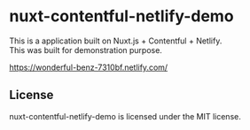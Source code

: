 # nuxt-contentful-netlify-demo

This is a application built on Nuxt.js + Contentful + Netlify.  
This was built for demonstration purpose.

https://wonderful-benz-7310bf.netlify.com/

## License
nuxt-contentful-netlify-demo is licensed under the MIT license.
